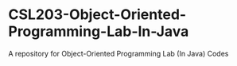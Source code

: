 # CSL203-Object-Oriented-Programming-Lab-In-Java
A repository for Object-Oriented Programming Lab (In Java) Codes
